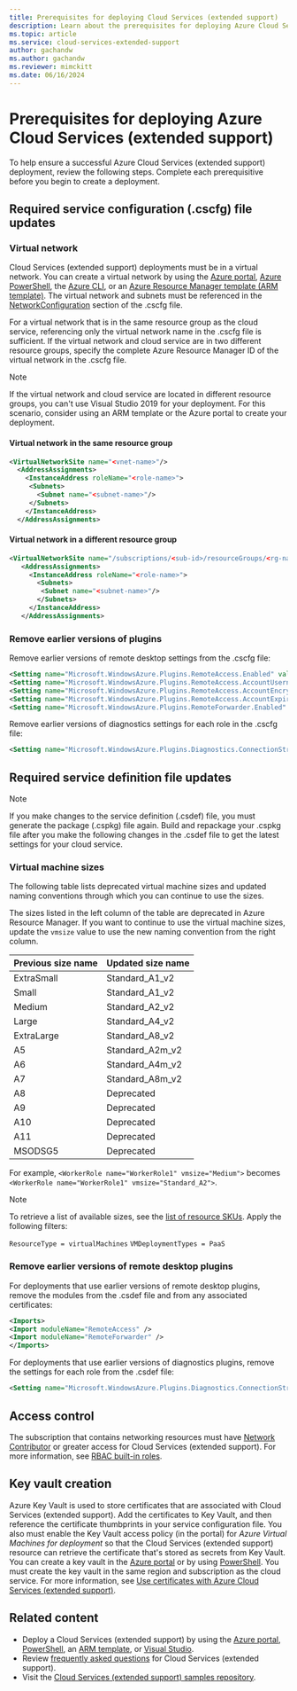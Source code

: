 ```yaml
---
title: Prerequisites for deploying Cloud Services (extended support)
description: Learn about the prerequisites for deploying Azure Cloud Services (extended support).
ms.topic: article
ms.service: cloud-services-extended-support
author: gachandw
ms.author: gachandw
ms.reviewer: mimckitt
ms.date: 06/16/2024
---
```


# Prerequisites for deploying Azure Cloud Services (extended support)

To help ensure a successful Azure Cloud Services (extended support) deployment, review the following steps. Complete each prerequisitive before you begin to create a deployment.

## Required service configuration (.cscfg) file updates

### Virtual network

Cloud Services (extended support) deployments must be in a virtual network. You can create a virtual network by using the [Azure portal](../virtual-network/quick-create-portal.md), [Azure PowerShell](../virtual-network/quick-create-powershell.md), the [Azure CLI](../virtual-network/quick-create-cli.md), or an [Azure Resource Manager template (ARM template)](../virtual-network/quick-create-template.md). The virtual network and subnets must be referenced in the [NetworkConfiguration](schema-cscfg-networkconfiguration.md) section of the .cscfg file.

For a virtual network that is in the same resource group as the cloud service, referencing only the virtual network name in the .cscfg file is sufficient. If the virtual network and cloud service are in two different resource groups, specify the complete Azure Resource Manager ID of the virtual network in the .cscfg file.

> [!NOTE]
> If the virtual network and cloud service are located in different resource groups, you can't use Visual Studio 2019 for your deployment. For this scenario, consider using an ARM template or the Azure portal to create your deployment.

#### Virtual network in the same resource group

```xml
<VirtualNetworkSite name="<vnet-name>"/> 
  <AddressAssignments> 
    <InstanceAddress roleName="<role-name>"> 
     <Subnets> 
       <Subnet name="<subnet-name>"/> 
     </Subnets> 
    </InstanceAddress> 
  </AddressAssignments> 
```

#### Virtual network in a different resource group

```xml
<VirtualNetworkSite name="/subscriptions/<sub-id>/resourceGroups/<rg-name>/providers/Microsoft.Network/virtualNetworks/<vnet-name>"/> 
   <AddressAssignments> 
     <InstanceAddress roleName="<role-name>"> 
       <Subnets> 
        <Subnet name="<subnet-name>"/> 
       </Subnets> 
     </InstanceAddress> 
   </AddressAssignments>
```

### Remove earlier versions of plugins

Remove earlier versions of remote desktop settings from the .cscfg file:

```xml
<Setting name="Microsoft.WindowsAzure.Plugins.RemoteAccess.Enabled" value="true" /> 
<Setting name="Microsoft.WindowsAzure.Plugins.RemoteAccess.AccountUsername" value="gachandw" /> 
<Setting name="Microsoft.WindowsAzure.Plugins.RemoteAccess.AccountEncryptedPassword" value="XXXX" /> 
<Setting name="Microsoft.WindowsAzure.Plugins.RemoteAccess.AccountExpiration" value="2021-12-17T23:59:59.0000000+05:30" /> 
<Setting name="Microsoft.WindowsAzure.Plugins.RemoteForwarder.Enabled" value="true" /> 
```

Remove earlier versions of diagnostics settings for each role in the .cscfg file:

```xml
<Setting name="Microsoft.WindowsAzure.Plugins.Diagnostics.ConnectionString" value="UseDevelopmentStorage=true" />
```

## Required service definition file updates

> [!NOTE]
> If you make changes to the service definition (.csdef) file, you must generate the package (.cspkg) file again. Build and repackage your .cspkg file after you make the following changes in the .csdef file to get the latest settings for your cloud service.

### Virtual machine sizes

The following table lists deprecated virtual machine sizes and updated naming conventions through which you can continue to use the sizes.

The sizes listed in the left column of the table are deprecated in Azure Resource Manager. If you want to continue to use the virtual machine sizes, update the `vmsize` value to use the new naming convention from the right column.  

| Previous size name | Updated size name |
|---|---|
| ExtraSmall | Standard_A1_v2 |
| Small | Standard_A1_v2 |
| Medium | Standard_A2_v2 |
| Large | Standard_A4_v2 |
| ExtraLarge | Standard_A8_v2 |
| A5 | Standard_A2m_v2 |
| A6 | Standard_A4m_v2 |
| A7 | Standard_A8m_v2 |  
| A8 | Deprecated |
| A9 | Deprecated |
| A10 | Deprecated |
| A11 | Deprecated |
| MSODSG5 | Deprecated |

For example, `<WorkerRole name="WorkerRole1" vmsize="Medium">` becomes `<WorkerRole name="WorkerRole1" vmsize="Standard_A2">`.

> [!NOTE]
> To retrieve a list of available sizes, see the [list of resource SKUs](/rest/api/compute/resourceskus/list). Apply the following filters:
>
> `ResourceType = virtualMachines`
> `VMDeploymentTypes = PaaS`

### Remove earlier versions of remote desktop plugins

For deployments that use earlier versions of remote desktop plugins, remove the modules from the .csdef file and from any associated certificates:

```xml
<Imports> 
<Import moduleName="RemoteAccess" /> 
<Import moduleName="RemoteForwarder" /> 
</Imports> 
```

For deployments that use earlier versions of diagnostics plugins, remove the settings for each role from the .csdef file:

```xml
<Setting name="Microsoft.WindowsAzure.Plugins.Diagnostics.ConnectionString" />
```

## Access control

The subscription that contains networking resources must have [Network Contributor](../role-based-access-control/built-in-roles.md#network-contributor) or greater access for Cloud Services (extended support). For more information, see [RBAC built-in roles](../role-based-access-control/built-in-roles.md).

## Key vault creation

Azure Key Vault is used to store certificates that are associated with Cloud Services (extended support). Add the certificates to Key Vault, and then reference the certificate thumbprints in your service configuration file. You also must enable the Key Vault access policy (in the portal) for *Azure Virtual Machines for deployment* so that the Cloud Services (extended support) resource can retrieve the certificate that's stored as secrets from Key Vault. You can create a key vault in the [Azure portal](../key-vault/general/quick-create-portal.md) or by using [PowerShell](../key-vault/general/quick-create-powershell.md). You must create the key vault in the same region and subscription as the cloud service. For more information, see [Use certificates with Azure Cloud Services (extended support)](certificates-and-key-vault.md).

## Related content

- Deploy a Cloud Services (extended support) by using the [Azure portal](deploy-portal.md), [PowerShell](deploy-powershell.md), an [ARM template](deploy-template.md), or [Visual Studio](deploy-visual-studio.md).
- Review [frequently asked questions](faq.yml) for Cloud Services (extended support).
- Visit the [Cloud Services (extended support) samples repository](https://github.com/Azure-Samples/cloud-services-extended-support).
